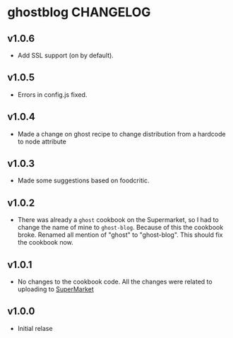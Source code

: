 ghostblog CHANGELOG
===================

v1.0.6
----------
- Add SSL support (on by default).

v1.0.5
------
- Errors in config.js fixed.

v1.0.4
------
- Made a change on ghost recipe to change distribution from a hardcode to node attribute

v1.0.3
------
- Made some suggestions based on foodcritic.

v1.0.2
------
- There was already a `ghost` cookbook on the Supermarket, so I had to change the name of mine to `ghost-blog`. Because of this the cookbook broke. Renamed all mention of "ghost" to "ghost-blog". This should fix the cookbook now.

v1.0.1
------
- No changes to the cookbook code. All the changes were related to uploading to [SuperMarket](https://supermarket.chef.io/cookbooks)

v1.0.0
------
- Initial relase
